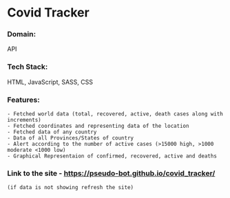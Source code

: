 # Covid Tracker

### Domain:

API

### Tech Stack:

HTML, JavaScript, SASS, CSS

### Features:

    - Fetched world data (total, recovered, active, death cases along with increments)
    - Fetched coordinates and representing data of the location
    - Fetched data of any country
    - Data of all Provinces/States of country
    - Alert according to the number of active cases (>15000 high, >1000 moderate <1000 low)
    - Graphical Representaion of confirmed, recovered, active and deaths

### Link to the site - https://pseudo-bot.github.io/covid_tracker/

    (if data is not showing refresh the site)
